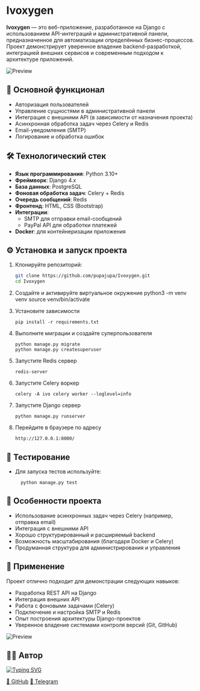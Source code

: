# Ivoxygen

**Ivoxygen** — это веб-приложение, разработанное на Django с использованием API-интеграций и административной панели, предназначенное для автоматизации определённых бизнес-процессов. Проект демонстрирует уверенное владение backend-разработкой, интеграцией внешних сервисов и современным подходом к архитектуре приложений.

![Preview](//Ivoxygen/ivoxygen/static/images/preview.png)

## 🚀 Основной функционал

-   Авторизация пользователей
-   Управление сущностями в административной панели
-   Интеграция с внешними API (в зависимости от назначения проекта)
-   Асинхронная обработка задач через Celery и Redis
-   Email-уведомления (SMTP)
-   Логирование и обработка ошибок

## 🛠️ Технологический стек

-   **Язык программирования**: Python 3.10+
-   **Фреймворк**: Django 4.x
-   **База данных**: PostgreSQL
-   **Фоновая обработка задач**: Celery + Redis
-   **Очередь сообщений**: Redis
-   **Фронтенд**: HTML, CSS (Bootstrap)
-   **Интеграции**:
    -   SMTP для отправки email-сообщений
    -   PayPal API для обработки платежей
-   **Docker**: для контейнеризации приложения

## ⚙️ Установка и запуск проекта

1.  Клонируйте репозиторий:
    ```bash
    git clone https://github.com/pupajupa/Ivoxygen.git
    cd Ivoxygen
    ```
2.  Создайте и активируйте виртуальное окружение
    python3 -m venv venv
    source venv/bin/activate

3.  Установите зависимости

        pip install -r requirements.txt

4.  Выполните миграции и создайте суперпользователя

        python manage.py migrate
        python manage.py createsuperuser

5.  Запустите Redis сервер

        redis-server

6.  Запустите Celery воркер

        celery -A ivo celery worker --loglevel=info

7.  Запустите Django сервер

        python manage.py runserver

8.  Перейдите в браузере по адресу

        http://127.0.0.1:8000/

## 🧪 Тестирование

-   Для запуска тестов используйте:

          python manage.py test

## 📌 Особенности проекта

-   Использование асинхронных задач через Celery (например, отправка email)
-   Интеграция с внешними API
-   Хорошо структурированный и расширяемый backend
-   Возможность масштабирования (благодаря Docker и Celery)
-   Продуманная структура для администрирования и управления

## 💼 Применение

Проект отлично подходит для демонстрации следующих навыков:

-   Разработка REST API на Django
-   Интеграция внешних API
-   Работа с фоновыми задачами (Celery)
-   Подключение и настройка SMTP и Redis
-   Опыт построения архитектуры Django-проектов
-   Уверенное владение системами контроля версий (Git, GitHub)

![Preview](//Ivoxygen/ivoxygen/static/images/preview1.png)

## 🧑‍💻 Автор

[![Typing SVG](https://readme-typing-svg.herokuapp.com?color=%2336BCF7&lines=Maksim+Antikhovitch+)](https://git.io/typing-svg)

[👤 GitHub](https://github.com/pupajupa) [💌 Telegram](https://t.me/vyshelpoparit)
